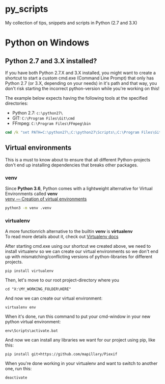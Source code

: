 # py_scripts
My collection of tips, snippets and scripts in Python (2.7 and 3.X)

# Python on Windows

## Python 2.7 and 3.X installed?

If you have both Python 2.7.X and 3.X installed, you might want to create a shortcut to start a custom cmd.exe (Command Line Prompt) that only has Python 2.7 (or 3.X, depending on your needs) in it's path and that way, you don't risk starting the incorrect python-version while you're working on this!

The example below expects having the following tools at the specified directories:
- Python 2.7: `c:\python27\`  
- GIT: `C:\Program Files\Git\cmd`  
- FFmpeg: `C:\Program Files\FFmpeg\bin`  

```cmd
cmd /k "set PATH=C:\python27\;C:\python27\Scripts\;C:\Program Files\Git\cmd;C:\Program Files\FFmpeg\bin;%SystemRoot%\system32;%SystemRoot%;%SystemRoot%\System32\Wbem;%SYSTEMROOT%\System32\WindowsPowerShell\v1.0\"
```

## Virtual environments

This is a must to know about to ensure that all different Python-projects don't end up installing dependencies that breaks other packages.

### venv

Since **Python 3.6**, Python comes with a lightweight alternative for Virtual Environments called **venv**  
[venv — Creation of virtual environments](https://docs.python.org/3/library/venv.html)

```cmd
python3 -m venv .venv
``` 

### virtualenv

A more functionrich alternative to the builtin **venv** is **virtualenv**  
To read more details about it, check out [Virtualenv docs](https://virtualenv.pypa.io/en/stable/)

After starting cmd.exe using our shortcut we created above, we need to install virtualenv so we can create our virtual environments so we don't end up with mismatching/conflicting versions of python-libraries for different projects.

```
pip install virtualenv
```

Then, let's move to our root project-directory where you 

```
cd "X:\MY_WORKING_FOLDER\HERE"
```

And now we can create our virtual environment:

```
virtualenv env
```

When it's done, run this command to put your cmd-window in your new python virtual environment:

```
env\Scripts\activate.bat
```

And now we can install any libraries we want for our project using pip, like this:
```
pip install git+https://github.com/mapillary/Piexif
```

When you're done working in your virtualenv and want to switch to another one, run this:
```
deactivate
```
